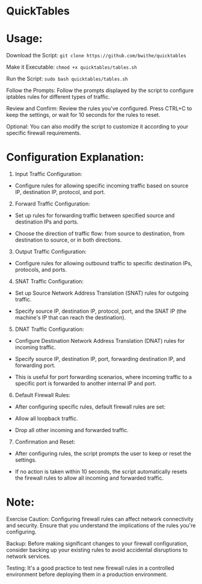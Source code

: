 # QuickTables
# Usage:

Download the Script: ```git clone https://github.com/bwithe/quicktables```

Make it Executable: ```chmod +x quicktables/tables.sh```

Run the Script: ```sudo bash quicktables/tables.sh```

Follow the Prompts: Follow the prompts displayed by the script to configure iptables rules for different types of traffic.

Review and Confirm: Review the rules you've configured. Press CTRL+C to keep the settings, or wait for 10 seconds for the rules to reset.

Optional: You can also modify the script to customize it according to your specific firewall requirements.

# Configuration Explanation:
1. Input Traffic Configuration:

- Configure rules for allowing specific incoming traffic based on source IP, destination IP, protocol, and port.

2. Forward Traffic Configuration:

- Set up rules for forwarding traffic between specified source and destination IPs and ports.

- Choose the direction of traffic flow: from source to destination, from destination to source, or in both directions.

3.  Output Traffic Configuration:

- Configure rules for allowing outbound traffic to specific destination IPs, protocols, and ports.

4. SNAT Traffic Configuration:

- Set up Source Network Address Translation (SNAT) rules for outgoing traffic.

- Specify source IP, destination IP, protocol, port, and the SNAT IP (the machine's IP that can reach the destination).

5. DNAT Traffic Configuration:

- Configure Destination Network Address Translation (DNAT) rules for incoming traffic.

- Specify source IP, destination IP, port, forwarding destination IP, and forwarding port.

- This is useful for port forwarding scenarios, where incoming traffic to a specific port is forwarded to another internal IP and port.

6. Default Firewall Rules:

- After configuring specific rules, default firewall rules are set:

- Allow all loopback traffic.

- Drop all other incoming and forwarded traffic.

7. Confirmation and Reset:

- After configuring rules, the script prompts the user to keep or reset the settings.

- If no action is taken within 10 seconds, the script automatically resets the firewall rules to allow all incoming and forwarded traffic.

# Note:

Exercise Caution: Configuring firewall rules can affect network connectivity and security. Ensure that you understand the implications of the rules you're configuring.

Backup: Before making significant changes to your firewall configuration, consider backing up your existing rules to avoid accidental disruptions to network services.

Testing: It's a good practice to test new firewall rules in a controlled environment before deploying them in a production environment.
